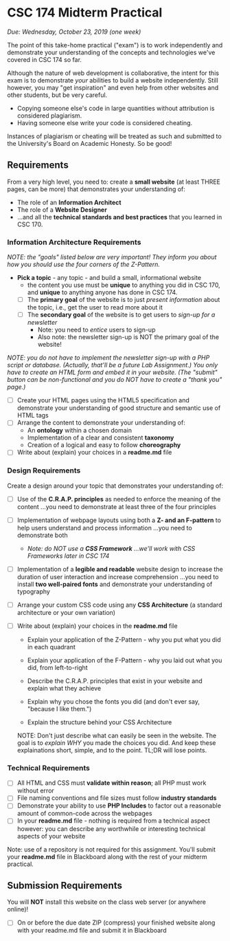 # CSC 174 Midterm Practical

*Due: Wednesday, October 23, 2019 (one week)*

The point of this take-home practical ("exam") is to work independently and demonstrate your understanding of the concepts and technologies we've covered in CSC 174 so far.

Although the nature of web development is collaborative, the intent for this exam is to demonstrate *your* abilities to build a website independently.  Still however, you may "get inspiration" and even help from other websites and other students, but be very careful.  

- Copying someone else's code in large quantities without attribution is considered plagiarism. 
- Having someone else write your code is considered cheating.

Instances of plagiarism or cheating will be treated as such and submitted to the University's Board on Academic Honesty.  So be good!

## Requirements

From a very high level, you need to: create a **small website** (at least THREE pages, can be more) that demonstrates your understanding of:

- The role of an **Information Architect**
- The role of a **Website Designer**
- ...and all the **technical standards and best practices** that you learned in CSC 170.

### Information Architecture Requirements

*NOTE: the "goals" listed below are very important!  They inform you about how you should use the four corners of the Z-Pattern.*

- **Pick a topic** - any topic - and build a small, informational website
  - the content you use must be **unique** to anything you did in CSC 170, and **unique** to anything anyone has done in CSC 174. 
  - [ ] The **primary goal** of the website is to just *present information* about the topic, i.e., get the user to read more about it
  - [ ] The **secondary goal** of the website is to get users to *sign-up for a newsletter* 
    - Note: you need to *entice* users to sign-up
    - Also note: the newsletter sign-up is NOT the primary goal of the website!

*NOTE: you do not have to implement the newsletter sign-up with a PHP script or database.  (Actually, that'll be a future Lab Assignment.)  You only have to create an HTML form and embed it in your website.  (The "submit" button can be non-functional and you do NOT have to create a "thank you" page.)*

- [ ] Create your HTML pages using the HTML5 specification and demonstrate your understanding of good structure and semantic use of HTML tags
- [ ] Arrange the content to demonstrate your understanding of:
  - An **ontology** within a chosen domain
  - Implementation of a clear and consistent **taxonomy**
  - Creation of a logical and easy to follow **choreography**
- [ ] Write about (explain) your choices in a **readme.md** file

### Design Requirements

Create a design around your topic that demonstrates your understanding of:
- [ ] Use of the **C.R.A.P. principles** as needed to enforce the meaning of the content ...you need to demonstrate at least three of the four principles
- [ ] Implementation of webpage layouts using both a **Z- and an F-pattern** to help users understand and process information  ...you need to demonstrate both
  
  - *Note: do NOT use a **CSS Framework** ...we'll work with CSS Frameworks later in CSC 174*
- [ ] Implementation of a **legible and readable** website design to increase the duration of user interaction and increase comprehension ...you need to install **two well-paired fonts** and demonstrate your understanding of typography

- [ ] Arrange your custom CSS code using any **CSS Architecture** (a standard architecture or your own variation)
      
- [ ] Write about (explain) your choices in the **readme.md** file

  - Explain your application of the Z-Pattern - why you put what you did in each quadrant
  
  - Explain your application of the F-Pattern - why you laid out what you did, from left-to-right
  
  - Describe the C.R.A.P. principles that exist in your website and explain what they achieve
  
  - Explain why you chose the fonts you did (and don't ever say, "because I like them.")
  
  - Explain the structure behind your CSS Architecture
  
  NOTE: Don't just describe what can easily be seen in the website.  The goal is to *explain WHY* you made the choices you did.  And keep these explainations short, simple, and to the point.  TL;DR will lose points.

### Technical Requirements

- [ ] All HTML and CSS must **validate within reason**; all PHP must work without error
- [ ] File naming conventions and file sizes must follow **industry standards**
- [ ] Demonstrate your ability to use **PHP Includes** to factor out a reasonable amount of common-code across the webpages
- [ ] In your **readme.md** file - nothing is required from a technical aspect however: you can describe any worthwhile or interesting technical aspects of your website 

Note: use of a repository is not required for this assignment.  You'll submit your **readme.md** file in Blackboard along with the rest of your midterm practical.

## Submission Requirements

You will **NOT** install this website on the class web server (or anywhere online)! 

- [ ] On or before the due date ZIP (compress) your finished website along with your readme.md file and submit it in Blackboard

